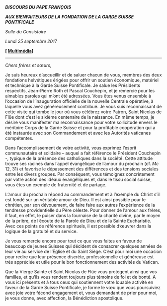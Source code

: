 ***DISCOURS DU PAPE FRANÇOIS***

***AUX BIENFAITEURS DE LA FONDATION DE LA GARDE SUISSE PONTIFICALE***

*Salle du Consistoire*

*Lundi 25 septembre 2017*

**\[ [Multimédia](http://w2.vatican.va/content/francesco/fr/events/event.dir.html/content/vaticanevents/fr/2017/9/25/benefattori-fondazione-guardiasvizzera.html)\]**

* * *

*Chers frères et sœurs,*

Je suis heureux d’accueillir et de saluer chacun de vous, membres des deux fondations helvétiques érigées pour offrir un soutien économique, matériel et technique à la Garde Suisse Pontificale. Je salue les Présidents respectifs, Jean-Pierre Roth et Pascal Couchepin, et je remercie pour les aimables paroles qui m’ont été adressées. Vous êtes venus ensemble à l’occasion de l’inauguration officielle de la nouvelle Centrale opérative, à laquelle vous avez généreusement contribué. Je vous suis reconnaissant de cette visite qui tombe le jour où vous célébrez votre Patron, Saint Nicolas de Flüe dont c’est le sixième centenaire de la naissance. En même temps, je désire vous manifester ma reconnaissance pour votre sollicitude envers le méritoire Corps de la Garde Suisse et pour la profitable coopération qui a été instaurée avec son Commandement et avec les Autorités vaticanes compétentes.

Dans l’accomplissement de votre activité, vous exprimez l’esprit communautaire et solidaire – auquel a fait référence le Président Couchepin -, typique de la présence des catholiques dans la société. Cette attitude trouve ses racines dans l’appel évangélique de l’amour du prochain (cf. *Mc* 12, 31) et favorise le dépassement des différences et des tensions sociales entre les divers groupes. Par conséquent, vous témoignez concrètement par votre action des idéaux évangéliques et, dans le tissu social suisse, vous êtes un exemple de fraternité et de partage.

L’amour du prochain répond au commandement et à l’exemple du Christ s’il est fondé sur un véritable amour de Dieu. Il est ainsi possible pour le chrétien, par son dévouement, de faire faire aux autres l’expérience de la tendresse providentielle du Père céleste. Pour donner de l’amour aux frères, il faut, en effet, le puiser dans la fournaise de la charité divine, par le moyen de la prière, de l’écoute de la Parole de Dieu et de la Sainte Eucharistie. Avec ces points de référence spirituels, il est possible d’œuvrer dans la logique de la gratuité et du service.

Je vous remercie encore pour tout ce que vous faites en faveur de beaucoup de jeunes Suisses qui décident de consacrer quelques années de leur vie au service de l’Eglise et du Saint Siège. C’est pour moi une occasion pour redire que leur présence discrète, professionnelle et généreuse est très appréciée et utile pour le bon fonctionnement des activités du Vatican.

Que la Vierge Sainte et Saint Nicolas de Flüe vous protègent ainsi que vos familles, et qu’ils vous rendent toujours plus témoins de foi et de bonté. A vous ici présents et à tous ceux qui soutiennent votre louable activité en faveur de la Garde Suisse Pontificale, je forme le vœu que vous poursuiviez avec joie votre fécond engagement et, vous demandant de prier pour moi, je vous donne, avec affection, la Bénédiction apostolique.